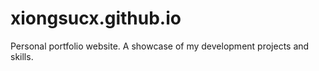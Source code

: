 # xiongsucx.github.io
Personal portfolio website. A showcase of my development projects and skills.
